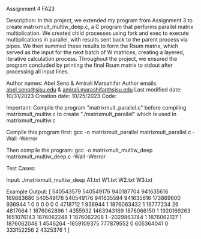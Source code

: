 Assignment 4 FA23

Description: 
In this project, we extended my program from Assignment 3 to create matrixmult_multiw_deep.c, a C program that performs parallel matrix multiplication. We created  child processes using fork and exec to execute multiplications in parallel, with results sent back to the parent process via pipes. We then summed these results to form the Rsum matrix, which served as the input for the next batch of W matrices, creating a layered, iterative calculation process. Throughout the project, we ensured the program concluded by printing the final Rsum matrix to stdout after processing all input lines.

Author names: Abel Seno & Amirali Marsahifar
Author emails: abel.seno@sjsu.edu & amirali.marashifar@sjsu.edu
Last modified date: 10/31/2023
Creation date: 10/25/2023
Code:

Important: Compile the program "matrixmult_parallel.c" before compiling matrixmult_multiw.c to create "./matrixmult_parallel" which is used in matrixmult_multiw.c

Compile this program first: gcc -o matrixmult_parallel matrixmult_parallel.c -Wall -Werror

Then compile the program: gcc -o matrixmult_multiw_deep matrixmult_multiw_deep.c -Wall -Werror

Test Cases:



Input: ./matrixmult_multiw_deep A1.txt W1.txt W2.txt W3.txt



Example Output:
[
540543579 540549176 940187704 941635616 169883680 540549176 540549176 941635594 
941635616 173869600 936944 1 0 0 0 0 
0 0 4718712 1 936944 1 1876063432 1 
16777234 26 4817664 1 1876062896 1 4355932 1463943169 
1876066150 1 1920169263 1651076143 1876062248 1 1876062208 1 
-2029863744 1 1876062127 1 1876062048 1 4546264 -1659109375 
777879552 0 605364041 0 333152256 2 4325376 1 ] 